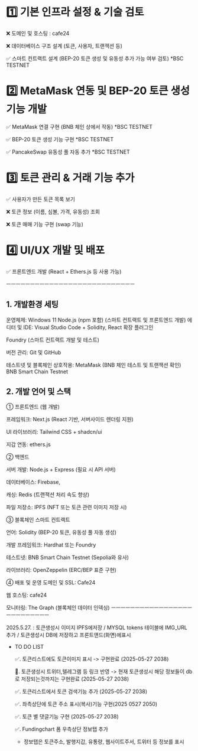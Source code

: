 # 1️⃣ 기본 인프라 설정 & 기술 검토


❌ 도메인 및 호스팅 : cafe24


❌ 데이터베이스 구조 설계 (토큰, 사용자, 트랜잭션 등)
 

✅ 스마트 컨트랙트 설계 (BEP-20 토큰 생성 및 유동성 추가 가능 여부 검토) *BSC TESTNET


# 2️⃣ MetaMask 연동 및 BEP-20 토큰 생성 기능 개발


✅ MetaMask 연결 구현 (BNB 체인 상에서 작동) *BSC TESTNET


✅ BEP-20 토큰 생성 기능 구현 *BSC TESTNET


✅ PancakeSwap 유동성 풀 자동 추가 *BSC TESTNET


# 3️⃣ 토큰 관리 & 거래 기능 추가


✅ 사용자가 만든 토큰 목록 보기


❌ 토큰 정보 (이름, 심볼, 가격, 유동성) 조회


❌ 토큰 매매 기능 구현 (swap 기능)

# 4️⃣ UI/UX 개발 및 배포


✅ 프론트엔드 개발 (React + Ethers.js 등 사용 가능)

ㅡㅡㅡㅡㅡㅡㅡㅡㅡㅡㅡㅡㅡㅡㅡㅡㅡㅡㅡㅡㅡㅡㅡㅡㅡㅡㅡ

## 1. 개발환경 세팅
운영체제: Windows 11
Node.js (npm 포함) (스마트 컨트랙트 및 프론트엔드 개발)
에디터 및 IDE:
Visual Studio Code + Solidity, React 확장 플러그인


Foundry (스마트 컨트랙트 개발 및 테스트)


버전 관리: Git 및 GitHub


테스트넷 및 블록체인 상호작용: MetaMask (BNB 체인 테스트 및 트랜잭션 확인) BNB Smart Chain Testnet


## 2. 개발 언어 및 스택


① 프론트엔드 (웹 개발) 


프레임워크: Next.js (React 기반, 서버사이드 렌더링 지원)


UI 라이브러리: Tailwind CSS + shadcn/ui


지갑 연동: ethers.js


② 백엔드


서버 개발: Node.js + Express (필요 시 API 서버)


데이터베이스: Firebase, 


캐싱: Redis (트랜잭션 처리 속도 향상)


파일 저장소: IPFS (NFT 또는 토큰 관련 이미지 저장 시)


③ 블록체인 스마트 컨트랙트


언어: Solidity (BEP-20 토큰, 유동성 풀 자동 생성)


개발 프레임워크: Hardhat 또는 Foundry


테스트넷: BNB Smart Chain Testnet (Sepolia와 유사)


라이브러리: OpenZeppelin (ERC/BEP 표준 구현)


④ 배포 및 운영
도메인 및 SSL: Cafe24 


웹 호스팅: cafe24 


모니터링: The Graph (블록체인 데이터 인덱싱)
ㅡㅡㅡㅡㅡㅡㅡㅡㅡㅡㅡㅡㅡㅡㅡㅡㅡㅡㅡㅡㅡㅡㅡㅡㅡㅡ


2025.5.27. : 토큰생성시 이미지 IPFS에저장 / MYSQL tokens 테이블에 IMG_URL 추가 /  토큰생성시 DB에 저장하고 프론트앤드(화면)에표시 
* TO DO LIST
  
  ✅. 토큰리스트에도 토큰이미지 표시 -> 구현완료 (2025-05-27  2038)
  
  🔼. 토큰생성시 트위터,텔레그램 등 링크 반영 -> 현재 토큰생성시 해당 정보들이 db로 저장되는것까지는 구현완료 (2025-05-27  2038)
  
  ✅. 토큰리스트에서 토큰 검색기능 추가 (2025-05-27  2038)
  
  ✅. 좌측상단에 토큰 주소 표시(복사)기능 구현(2025 0527 2050)
  
  ✅. 토큰 별 댓글기능 구현 (2025-05-27  2038)

  ✅. Fundingchart 폼 우측상단 정보탭 추가
  
  * 정보탭은 토큰주소, 발행지갑, 유통량, 웹사이트주서, 트위터 등 정보를 표시
